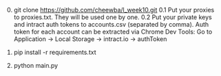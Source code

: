 0. git clone https://github.com/cheewba/l_week10.git
0.1 Put your proxies to proxies.txt. They will be used one by one.
0.2 Put your private keys and intract auth tokens to accounts.csv (separated by comma). Auth token for each account can be extracted via Chrome Dev Tools:
   Go to Application -> Local Storage -> intract.io -> authToken

2. pip install -r requirements.txt
3. python main.py
